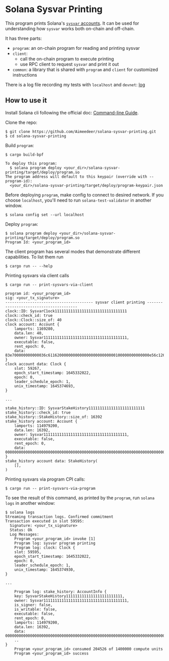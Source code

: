 # Solana Sysvar Printing

This program prints Solana's [`sysvar`
accounts](https://docs.solana.com/developing/runtime-facilities/sysvars).
It can be used for understanding how `sysvar` works both on-chain and off-chain.


It has three parts:
- `program`: an on-chain program for reading and printing sysvar
- `client`:
  - call the on-chain program to execute printing
  - use RPC client to request `sysvar` and print it out
- `common`: a library that is shared with `program` and `client` for
  customized instructions

There is a log file recording my tests with `localhost` and `devnet`:
[log](log.md)

## How to use it

Install Solana cli following the official doc: [Command-line
Guide](https://docs.solana.com/cli).

Clone the repo:
```
$ git clone https://github.com/Aimeedeer/solana-sysvar-printing.git
$ cd solana-sysvar-printing
```

Build `program`:

```
$ cargo build-bpf

To deploy this program:
  $ solana program deploy <your_dir>/solana-sysvar-printing/target/deploy/program.so
The program address will default to this keypair (override with --program-id):
  <your_dir>/solana-sysvar-printing/target/deploy/program-keypair.json
```

Before deploying `program`, make config to connect to desired network.
If you choose `localhost`, you'll need to run `solana-test-validator` in another window.

```
$ solana config set --url localhost
```

Deploy `program`:

``` 
$ solana program deploy <your_dir>/solana-sysvar-printing/target/deploy/program.so
Program Id: <your_program_id>
```

The client program has several modes that demonstrate different capabilities.
To list them run

```
$ cargo run -- --help
```

Printing sysvars via client calls

```
$ cargo run -- print-sysvars-via-client

program id: <your_program_id>
sig: <your_tx_signature>
--------------------------------------- sysvar client printing ---------------------------------------
clock::ID: SysvarC1ock11111111111111111111111111111111
clock::check_id: true
clock::Clock::size_of: 40
clock account: Account {
    lamports: 1169280,
    data.len: 40,
    owner: Sysvar1111111111111111111111111111111111111,
    executable: false,
    rent_epoch: 0,
    data: 83e700000000000036c611620000000000000000000000000100000000000000e56c126200000000,
}
clock account data: Clock {
    slot: 59267,
    epoch_start_timestamp: 1645332022,
    epoch: 0,
    leader_schedule_epoch: 1,
    unix_timestamp: 1645374693,
}

...

stake_history::ID: SysvarStakeHistory1111111111111111111111111
stake_history::check_id: true
stake_history::StakeHistory::size_of: 16392
stake_history account: Account {
    lamports: 114979200,
    data.len: 16392,
    owner: Sysvar1111111111111111111111111111111111111,
    executable: false,
    rent_epoch: 0,
    data: 00000000000000000000000000000000000000000000000000000000000000000000000000000000000000000000000000000000000000000000000000000000,
}
stake_history account data: StakeHistory(
    [],
)
```

Printing sysvars via program CPI calls:

```
$ cargo run -- print-sysvars-via-program
```

To see the result of this command, as printed by the `program`,
run `solana logs` in another window:

```
$ solana logs
Streaming transaction logs. Confirmed commitment
Transaction executed in slot 59595:
  Signature: <your_tx_signature>
  Status: Ok
  Log Messages:
    Program <your_program_id> invoke [1]
    Program log: sysvar program printing
    Program log: clock: Clock {
    slot: 59595,
    epoch_start_timestamp: 1645332022,
    epoch: 0,
    leader_schedule_epoch: 1,
    unix_timestamp: 1645374930,
}

...

    Program log: stake_history: AccountInfo {
    key: SysvarStakeHistory1111111111111111111111111,
    owner: Sysvar1111111111111111111111111111111111111,
    is_signer: false,
    is_writable: false,
    executable: false,
    rent_epoch: 0,
    lamports: 114979200,
    data.len: 16392,
    data: 00000000000000000000000000000000000000000000000000000000000000000000000000000000000000000000000000000000000000000000000000000000,
    ..
}
    Program <your_program_id> consumed 204526 of 1400000 compute units
    Program <your_program_id> success
```





